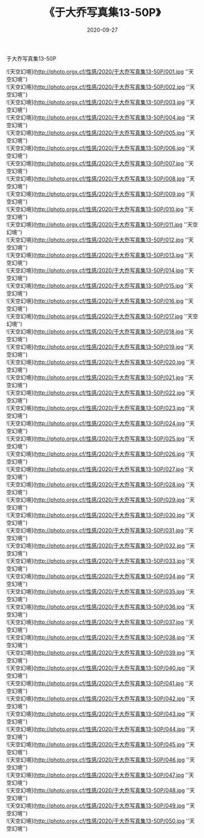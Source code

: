 ﻿---
layout: post
title:  《于大乔写真集13-50P》
date:   2020-09-27
img: http://photo.orgx.cf/性感/2020/于大乔写真集13-50P/000.jpg
categories: [美女, 性感, 泳衣]
---

于大乔写真集13-50P



![天空幻境](http://photo.orgx.cf/性感/2020/于大乔写真集13-50P/001.jpg ''天空幻境'') <br>
![天空幻境](http://photo.orgx.cf/性感/2020/于大乔写真集13-50P/002.jpg ''天空幻境'') <br>
![天空幻境](http://photo.orgx.cf/性感/2020/于大乔写真集13-50P/003.jpg ''天空幻境'') <br>
![天空幻境](http://photo.orgx.cf/性感/2020/于大乔写真集13-50P/004.jpg ''天空幻境'') <br>
![天空幻境](http://photo.orgx.cf/性感/2020/于大乔写真集13-50P/005.jpg ''天空幻境'') <br>
![天空幻境](http://photo.orgx.cf/性感/2020/于大乔写真集13-50P/006.jpg ''天空幻境'') <br>
![天空幻境](http://photo.orgx.cf/性感/2020/于大乔写真集13-50P/007.jpg ''天空幻境'') <br>
![天空幻境](http://photo.orgx.cf/性感/2020/于大乔写真集13-50P/008.jpg ''天空幻境'') <br>
![天空幻境](http://photo.orgx.cf/性感/2020/于大乔写真集13-50P/009.jpg ''天空幻境'') <br>
![天空幻境](http://photo.orgx.cf/性感/2020/于大乔写真集13-50P/010.jpg ''天空幻境'') <br>
![天空幻境](http://photo.orgx.cf/性感/2020/于大乔写真集13-50P/011.jpg ''天空幻境'') <br>
![天空幻境](http://photo.orgx.cf/性感/2020/于大乔写真集13-50P/012.jpg ''天空幻境'') <br>
![天空幻境](http://photo.orgx.cf/性感/2020/于大乔写真集13-50P/013.jpg ''天空幻境'') <br>
![天空幻境](http://photo.orgx.cf/性感/2020/于大乔写真集13-50P/014.jpg ''天空幻境'') <br>
![天空幻境](http://photo.orgx.cf/性感/2020/于大乔写真集13-50P/015.jpg ''天空幻境'') <br>
![天空幻境](http://photo.orgx.cf/性感/2020/于大乔写真集13-50P/016.jpg ''天空幻境'') <br>
![天空幻境](http://photo.orgx.cf/性感/2020/于大乔写真集13-50P/017.jpg ''天空幻境'') <br>
![天空幻境](http://photo.orgx.cf/性感/2020/于大乔写真集13-50P/018.jpg ''天空幻境'') <br>
![天空幻境](http://photo.orgx.cf/性感/2020/于大乔写真集13-50P/019.jpg ''天空幻境'') <br>
![天空幻境](http://photo.orgx.cf/性感/2020/于大乔写真集13-50P/020.jpg ''天空幻境'') <br>
![天空幻境](http://photo.orgx.cf/性感/2020/于大乔写真集13-50P/021.jpg ''天空幻境'') <br>
![天空幻境](http://photo.orgx.cf/性感/2020/于大乔写真集13-50P/022.jpg ''天空幻境'') <br>
![天空幻境](http://photo.orgx.cf/性感/2020/于大乔写真集13-50P/023.jpg ''天空幻境'') <br>
![天空幻境](http://photo.orgx.cf/性感/2020/于大乔写真集13-50P/024.jpg ''天空幻境'') <br>
![天空幻境](http://photo.orgx.cf/性感/2020/于大乔写真集13-50P/025.jpg ''天空幻境'') <br>
![天空幻境](http://photo.orgx.cf/性感/2020/于大乔写真集13-50P/026.jpg ''天空幻境'') <br>
![天空幻境](http://photo.orgx.cf/性感/2020/于大乔写真集13-50P/027.jpg ''天空幻境'') <br>
![天空幻境](http://photo.orgx.cf/性感/2020/于大乔写真集13-50P/028.jpg ''天空幻境'') <br>
![天空幻境](http://photo.orgx.cf/性感/2020/于大乔写真集13-50P/029.jpg ''天空幻境'') <br>
![天空幻境](http://photo.orgx.cf/性感/2020/于大乔写真集13-50P/030.jpg ''天空幻境'') <br>
![天空幻境](http://photo.orgx.cf/性感/2020/于大乔写真集13-50P/031.jpg ''天空幻境'') <br>
![天空幻境](http://photo.orgx.cf/性感/2020/于大乔写真集13-50P/032.jpg ''天空幻境'') <br>
![天空幻境](http://photo.orgx.cf/性感/2020/于大乔写真集13-50P/033.jpg ''天空幻境'') <br>
![天空幻境](http://photo.orgx.cf/性感/2020/于大乔写真集13-50P/034.jpg ''天空幻境'') <br>
![天空幻境](http://photo.orgx.cf/性感/2020/于大乔写真集13-50P/035.jpg ''天空幻境'') <br>
![天空幻境](http://photo.orgx.cf/性感/2020/于大乔写真集13-50P/036.jpg ''天空幻境'') <br>
![天空幻境](http://photo.orgx.cf/性感/2020/于大乔写真集13-50P/037.jpg ''天空幻境'') <br>
![天空幻境](http://photo.orgx.cf/性感/2020/于大乔写真集13-50P/038.jpg ''天空幻境'') <br>
![天空幻境](http://photo.orgx.cf/性感/2020/于大乔写真集13-50P/039.jpg ''天空幻境'') <br>
![天空幻境](http://photo.orgx.cf/性感/2020/于大乔写真集13-50P/040.jpg ''天空幻境'') <br>
![天空幻境](http://photo.orgx.cf/性感/2020/于大乔写真集13-50P/041.jpg ''天空幻境'') <br>
![天空幻境](http://photo.orgx.cf/性感/2020/于大乔写真集13-50P/042.jpg ''天空幻境'') <br>
![天空幻境](http://photo.orgx.cf/性感/2020/于大乔写真集13-50P/043.jpg ''天空幻境'') <br>
![天空幻境](http://photo.orgx.cf/性感/2020/于大乔写真集13-50P/044.jpg ''天空幻境'') <br>
![天空幻境](http://photo.orgx.cf/性感/2020/于大乔写真集13-50P/045.jpg ''天空幻境'') <br>
![天空幻境](http://photo.orgx.cf/性感/2020/于大乔写真集13-50P/046.jpg ''天空幻境'') <br>
![天空幻境](http://photo.orgx.cf/性感/2020/于大乔写真集13-50P/047.jpg ''天空幻境'') <br>
![天空幻境](http://photo.orgx.cf/性感/2020/于大乔写真集13-50P/048.jpg ''天空幻境'') <br>
![天空幻境](http://photo.orgx.cf/性感/2020/于大乔写真集13-50P/049.jpg ''天空幻境'') <br>
![天空幻境](http://photo.orgx.cf/性感/2020/于大乔写真集13-50P/050.jpg ''天空幻境'') <br>